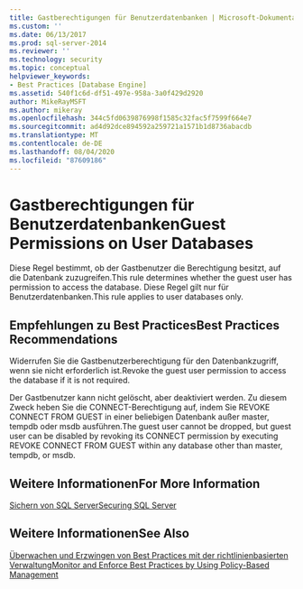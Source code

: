 ```yaml
---
title: Gastberechtigungen für Benutzerdatenbanken | Microsoft-Dokumentation
ms.custom: ''
ms.date: 06/13/2017
ms.prod: sql-server-2014
ms.reviewer: ''
ms.technology: security
ms.topic: conceptual
helpviewer_keywords:
- Best Practices [Database Engine]
ms.assetid: 540f1c6d-df51-497e-958a-3a0f429d2920
author: MikeRayMSFT
ms.author: mikeray
ms.openlocfilehash: 344c5fd0639876998f1585c32fac5f7599f664e7
ms.sourcegitcommit: ad4d92dce894592a259721a1571b1d8736abacdb
ms.translationtype: MT
ms.contentlocale: de-DE
ms.lasthandoff: 08/04/2020
ms.locfileid: "87609186"
---
```

# <a name="guest-permissions-on-user-databases"></a><span data-ttu-id="9103a-102">Gastberechtigungen für Benutzerdatenbanken</span><span class="sxs-lookup"><span data-stu-id="9103a-102">Guest Permissions on User Databases</span></span>
  <span data-ttu-id="9103a-103">Diese Regel bestimmt, ob der Gastbenutzer die Berechtigung besitzt, auf die Datenbank zuzugreifen.</span><span class="sxs-lookup"><span data-stu-id="9103a-103">This rule determines whether the guest user has permission to access the database.</span></span> <span data-ttu-id="9103a-104">Diese Regel gilt nur für Benutzerdatenbanken.</span><span class="sxs-lookup"><span data-stu-id="9103a-104">This rule applies to user databases only.</span></span>  
  
## <a name="best-practices-recommendations"></a><span data-ttu-id="9103a-105">Empfehlungen zu Best Practices</span><span class="sxs-lookup"><span data-stu-id="9103a-105">Best Practices Recommendations</span></span>  
 <span data-ttu-id="9103a-106">Widerrufen Sie die Gastbenutzerberechtigung für den Datenbankzugriff, wenn sie nicht erforderlich ist.</span><span class="sxs-lookup"><span data-stu-id="9103a-106">Revoke the guest user permission to access the database if it is not required.</span></span>  
  
 <span data-ttu-id="9103a-107">Der Gastbenutzer kann nicht gelöscht, aber deaktiviert werden. Zu diesem Zweck heben Sie die CONNECT-Berechtigung auf, indem Sie REVOKE CONNECT FROM GUEST in einer beliebigen Datenbank außer master, tempdb oder msdb ausführen.</span><span class="sxs-lookup"><span data-stu-id="9103a-107">The guest user cannot be dropped, but guest user can be disabled by revoking its CONNECT permission by executing REVOKE CONNECT FROM GUEST within any database other than master, tempdb, or msdb.</span></span>  
  
## <a name="for-more-information"></a><span data-ttu-id="9103a-108">Weitere Informationen</span><span class="sxs-lookup"><span data-stu-id="9103a-108">For More Information</span></span>  
 [<span data-ttu-id="9103a-109">Sichern von SQL Server</span><span class="sxs-lookup"><span data-stu-id="9103a-109">Securing SQL Server</span></span>](../security/securing-sql-server.md)  
  
## <a name="see-also"></a><span data-ttu-id="9103a-110">Weitere Informationen</span><span class="sxs-lookup"><span data-stu-id="9103a-110">See Also</span></span>  
 [<span data-ttu-id="9103a-111">Überwachen und Erzwingen von Best Practices mit der richtlinienbasierten Verwaltung</span><span class="sxs-lookup"><span data-stu-id="9103a-111">Monitor and Enforce Best Practices by Using Policy-Based Management</span></span>](monitor-and-enforce-best-practices-by-using-policy-based-management.md)  
  
  
